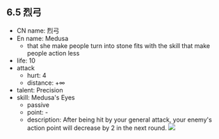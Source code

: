 ## 6.5 烈弓
- CN name: 烈弓
- En name: Medusa
	- that she make people turn into stone fits with the skill that make people action less
- life: 10
- attack
	- hurt: 4
	- distance: $+\infty$
- talent: Precision
- skill: Medusa's Eyes
	- passive
	- point: -
	- description: After being hit by your general attack, your enemy's action point will decrease by 2 in the next round.
![](https://imgsa.baidu.com/forum/w%3D580/sign=d89d0f8a3aa85edffa8cfe2b795609d8/548ff11190ef76c6c3439df19316fdfaae51672d.jpg)  
